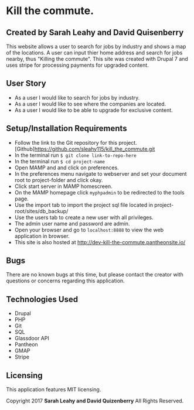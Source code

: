 # Kill the commute.

## Created by Sarah Leahy and David Quisenberry

  This website allows a user to search for jobs by industry and shows a map of the locations. A user can input thier home address and search for jobs nearby, thus "Killing the commute". This site was created with Drupal 7 and uses stripe for processing payments for upgraded content. 

## User Story

* As a user I would like to search for jobs by industry.
* As a user I would like to see where the companies are located.
* As a user I would like to be able to upgrade for exclusive content.


## Setup/Installation Requirements

  * Follow the link to the Git repository for this project. [Github]https://github.com/sleahy115/kill_the_commute.git
  * In the terminal run `$ git clone link-to-repo-here`
  * In the terminal run `$ cd project-name`
  * Open MAMP and and click on preferences.
  * In the preferences menu navigate to webserver and set your document root to project-folder and click okay.
  * Click start server in MAMP homescreen.
  * On the MAMP homepage click `myphpadmin` to be redirected to the tools page.
  * Use the import tab to import the project sql file located in project-root/sites/db_backup/
  * Use the users tab to create a new user with all privileges.
  * The admin user name and password are admin.
  * Open your browser and go to `localhost:8888` to view the web application in browser.
  * This site is also hosted at http://dev-kill-the-commute.pantheonsite.io/

## Bugs

There are no known bugs at this time, but please contact the creator with questions or concerns regarding this application.

## Technologies Used
* Drupal
* PHP
* Git
* SQL
* Glassdoor API
* Pantheon
* GMAP
* Stripe

## Licensing
This application features MIT licensing.

Copyright 2017 **Sarah Leahy and David Quizenberry** All Rights Reserved.
